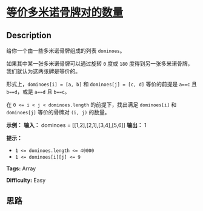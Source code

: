 # [等价多米诺骨牌对的数量][title]

## Description

给你一个由一些多米诺骨牌组成的列表 `dominoes`。

如果其中某一张多米诺骨牌可以通过旋转 `0` 度或 `180` 度得到另一张多米诺骨牌，我们就认为这两张牌是等价的。

形式上，`dominoes[i] = [a, b]` 和 `dominoes[j] = [c, d]` 等价的前提是 `a==c` 且 `b==d`，或是
`a==d` 且 `b==c`。

在 `0 <= i < j < dominoes.length` 的前提下，找出满足 `dominoes[i]` 和 `dominoes[j]`
等价的骨牌对 `(i, j)` 的数量。



**示例：**
            **输入：** dominoes = [[1,2],[2,1],[3,4],[5,6]]    **输出：** 1    



**提示：**

  * `1 <= dominoes.length <= 40000`
  * `1 <= dominoes[i][j] <= 9`


**Tags:** Array

**Difficulty:** Easy

## 思路

[title]: https://leetcode-cn.com/problems/number-of-equivalent-domino-pairs
